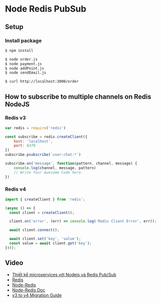 # Node Redis PubSub

## Setup
### Install package
```sh 
$ npm install
```

```sh
$ node order.js
$ node payment.js
$ node addPoint.js
$ node sendEmail.js

$ curl http://localhost:3000/order
```


## How to subscribe to multiple channels on Redis NodeJS

### Redis v3
```javascript
var redis = require('redis')

const subscribe = redis.createClient({
    host: 'localhost',
    port: 6379
}) 
subscribe.psubscribe(`user:chat:*`)

subscribe.on('message', function(pattern, channel, message) {
    console.log(channel, message, pattern)
    // Write Your Awesome Code here.
})
```

### Redis v4
```javascript
import { createClient } from 'redis';

(async () => {
  const client = createClient();

  client.on('error', (err) => console.log('Redis Client Error', err));

  await client.connect();

  await client.set('key', 'value');
  const value = await client.get('key');
})();
```

## Video
- [Thiết kế microservices với Nodejs và Redis Pub/Sub](https://www.youtube.com/watch?v=wzZXRoeYFPw)
- [Redis](https://redis.io/)
- [Node-Redis](https://github.com/redis/node-redis)
- [Node-Redis Doc](https://redis.js.org/)
- [v3 to v4 Migration Guide](https://github.com/redis/node-redis/blob/HEAD/docs/v3-to-v4.md)
